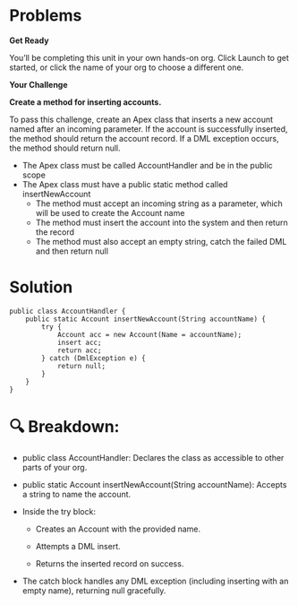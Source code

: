 # Problems

**Get Ready**

You’ll be completing this unit in your own hands-on org. Click Launch to get started, or click the name of your org to choose a different one.

**Your Challenge**

**Create a method for inserting accounts.**

To pass this challenge, create an Apex class that inserts a new account named after an incoming parameter. If the account is successfully inserted, the method should return the account record. If a DML exception occurs, the method should return null.

* The Apex class must be called AccountHandler and be in the public scope
* The Apex class must have a public static method called insertNewAccount
    - The method must accept an incoming string as a parameter, which will be used to create the Account name
    - The method must insert the account into the system and then return the record
    - The method must also accept an empty string, catch the failed DML and then return null


# Solution

``` apex
public class AccountHandler {
    public static Account insertNewAccount(String accountName) {
        try {
            Account acc = new Account(Name = accountName);
            insert acc;
            return acc;
        } catch (DmlException e) {
            return null;
        }
    }
}

```

# 🔍 Breakdown:

* public class AccountHandler: Declares the class as accessible to other parts of your org.

* public static Account insertNewAccount(String accountName): Accepts a string to name the account.

* Inside the try block:

    - Creates an Account with the provided name.

    - Attempts a DML insert.

    - Returns the inserted record on success.

* The catch block handles any DML exception (including inserting with an empty name), returning null gracefully.
